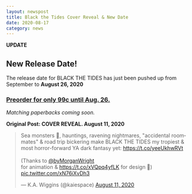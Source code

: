 ```yaml
---
layout: newspost
title: Black the Tides Cover Reveal & New Date
date: 2020-08-17
category: news
---
```

**UPDATE**

## New Release Date!

The release date for BLACK THE TIDES has just been pushed up from September to **August 26, 2020**

### [Preorder for only 99c until Aug. 26.](https://storyoriginapp.com/universalbooklinks/0afebf2e-d80d-11ea-b452-0f053dc84439)

*Matching paperbacks coming soon.*

**Original Post: COVER REVEAL. August 11, 2020**

<blockquote class="twitter-tweet" data-theme="dark"><p lang="en" dir="ltr">Sea monsters 🐉, hauntings, ravening nightmares, &quot;accidental roommates&quot; &amp; road trip bickering make BLACK THE TIDES my tropiest &amp; most horror-forward YA dark fantasy yet: <a href="https://t.co/yeeUkhwRVt">https://t.co/yeeUkhwRVt</a> <br><br>(Thanks to <a href="https://twitter.com/byMorganWright?ref_src=twsrc%5Etfw">@byMorganWright</a><br> for animation &amp; <a href="https://t.co/xVQpq4yfLK">https://t.co/xVQpq4yfLK</a> for design 🥰) <a href="https://t.co/xN76iXvDh3">pic.twitter.com/xN76iXvDh3</a></p>&mdash; K.A. Wiggins (@kaiespace) <a href="https://twitter.com/kaiespace/status/1293247186151464960?ref_src=twsrc%5Etfw">August 11, 2020</a></blockquote> <script async src="https://platform.twitter.com/widgets.js" charset="utf-8"></script>
